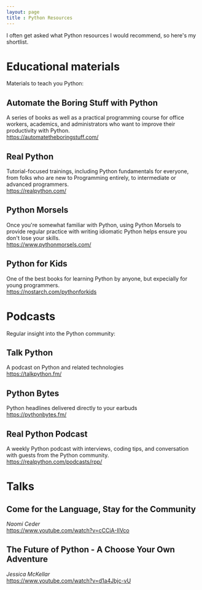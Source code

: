 ```yaml
---
layout: page
title : Python Resources
---
```


I often get asked what Python resources I would recommend, so here's my shortlist.

# Educational materials

Materials to teach you Python:

## Automate the Boring Stuff with Python
A series of books as well as a practical programming course for office workers,
academics, and administrators who want to improve their productivity with
Python.
<br>
<https://automatetheboringstuff.com/>

## Real Python
Tutorial-focused trainings, including Python fundamentals for everyone, from
folks who are new to Programming entirely, to intermediate or advanced programmers.
<br>
<https://realpython.com/>

## Python Morsels
Once you're somewhat familiar with Python, using Python Morsels to provide
regular practice with writing idiomatic Python helps ensure you don't lose your
skills.
<br>
<https://www.pythonmorsels.com/>

## Python for Kids
One of the best books for learning Python by anyone, but expecially for young
programmers.
<br>
<https://nostarch.com/pythonforkids>

# Podcasts

Regular insight into the Python community:

## Talk Python
A podcast on Python and related technologies
<br>
<https://talkpython.fm/>

## Python Bytes
Python headlines delivered directly to your earbuds
<br>
<https://pythonbytes.fm/>

## Real Python Podcast
A weekly Python podcast with interviews, coding tips, and conversation with
guests from the Python community.
<br>
<https://realpython.com/podcasts/rpp/>

# Talks

## Come for the Language, Stay for the Community
_Naomi Ceder_
<br>
<https://www.youtube.com/watch?v=cCCiA-IlVco>

## The Future of Python - A Choose Your Own Adventure
_Jessica McKellar_
<br>
<https://www.youtube.com/watch?v=d1a4Jbjc-vU>
